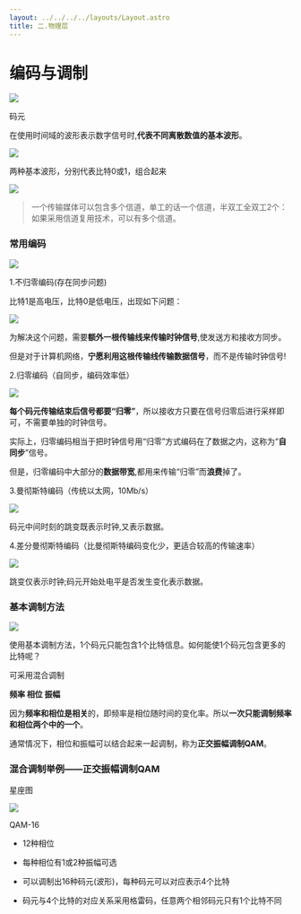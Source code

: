 ```yaml
---
layout: ../../../../layouts/Layout.astro
title: 二.物理层
---
```


# 编码与调制

![](https://img.0pt.im/computernet/2-4/2-4-1.png)

码元

在使用时间域的波形表示数字信号时,**代表不同离散数值的基本波形**。

![](https://img.0pt.im/computernet/2-4/2-4-4.png)

两种基本波形，分别代表比特0或1，组合起来

![](https://img.0pt.im/computernet/2-4/2-4-3.png)

> 一个传输媒体可以包含多个信道，单工的话一个信道，半双工全双工2个：如果采用信道复用技术，可以有多个信道。

### 常用编码

![](https://img.0pt.im/computernet/2-4/2-4-5.png)

1.不归零编码(存在同步问题)

比特1是高电压，比特0是低电压，出现如下问题：

![](https://img.0pt.im/computernet/2-4/2-4-6.png)

为解决这个问题，需要**额外一根传输线来传输时钟信号**,使发送方和接收方同步。

但是对于计算机网络，**宁愿利用这根传输线传输数据信号**，而不是传输时钟信号!

2.归零编码（自同步，编码效率低）

![](https://img.0pt.im/computernet/2-4/2-4-7.png)

**每个码元传输结束后信号都要“归零”**，所以接收方只要在信号归零后进行采样即可，不需要单独的时钟信号。

实际上，归零编码相当于把时钟信号用“归零”方式编码在了数据之内，这称为“**自同步**”信号。

但是，归零编码中大部分的**数据带宽**,都用来传输“归零”而**浪费**掉了。

3.曼彻斯特编码（传统以太网，10Mb/s）

![](https://img.0pt.im/computernet/2-4/2-4-8.png)

码元中间时刻的跳变既表示时钟,又表示数据。

4.差分曼彻斯特编码（比曼彻斯特编码变化少，更适合较高的传输速率）

![](https://img.0pt.im/computernet/2-4/2-4-9.png)

跳变仅表示时钟;码元开始处电平是否发生变化表示数据。

### 基本调制方法

![](https://img.0pt.im/computernet/2-4/2-4-10.png)

使用基本调制方法，1个码元只能包含1个比特信息。如何能使1个码元包含更多的比特呢？

可采用混合调制

**频率    相位    振幅**

因为**频率和相位是相关**的，即频率是相位随时间的变化率。所以**一次只能调制频率和相位两个中的一个**。

通常情况下，相位和振幅可以结合起来一起调制，称为**正交振幅调制QAM**。

### 混合调制举例——正交振幅调制QAM

星座图

![](https://img.0pt.im/computernet/2-4/2-4-11.png)

QAM-16

- 12种相位

- 每种相位有1或2种振幅可选

- 可以调制出16种码元(波形)，每种码元可以对应表示4个比特

- 码元与4个比特的对应关系采用格雷码，任意两个相邻码元只有1个比特不同
